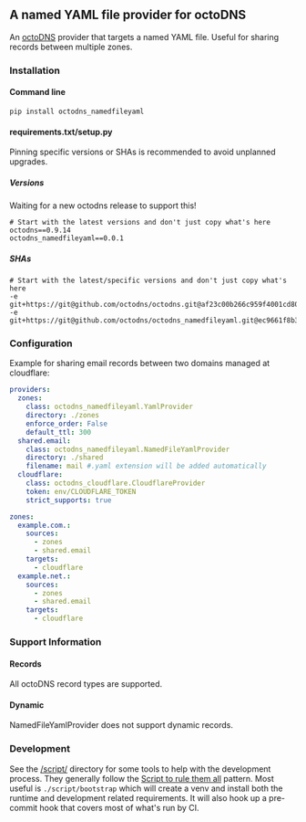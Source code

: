 ## A named YAML file provider for octoDNS

An [octoDNS](https://github.com/octodns/octodns/) provider that targets a named YAML file.
Useful for sharing records between multiple zones.

### Installation

#### Command line

```
pip install octodns_namedfileyaml
```

#### requirements.txt/setup.py

Pinning specific versions or SHAs is recommended to avoid unplanned upgrades.

##### Versions

Waiting for a new octodns release to support this!

```
# Start with the latest versions and don't just copy what's here
octodns==0.9.14
octodns_namedfileyaml==0.0.1
```

##### SHAs

```
# Start with the latest/specific versions and don't just copy what's here
-e git+https://git@github.com/octodns/octodns.git@af23c00b266c959f4001cd809b04511128a5602b#egg=octodns
-e git+https://git@github.com/octodns/octodns_namedfileyaml.git@ec9661f8b335241ae4746eea467a8509205e6a30#egg=octodns_namedfileyaml
```

### Configuration

Example for sharing email records between two domains managed at cloudflare:

```yaml
providers:
  zones:
    class: octodns_namedfileyaml.YamlProvider
    directory: ./zones
    enforce_order: False
    default_ttl: 300
  shared.email:
    class: octodns_namedfileyaml.NamedFileYamlProvider
    directory: ./shared
    filename: mail #.yaml extension will be added automatically
  cloudflare:
    class: octodns_cloudflare.CloudflareProvider
    token: env/CLOUDFLARE_TOKEN
    strict_supports: true

zones:
  example.com.:
    sources:
      - zones
      - shared.email
    targets:
      - cloudflare
  example.net.:
    sources:
      - zones
      - shared.email
    targets:
      - cloudflare
```

### Support Information

#### Records

All octoDNS record types are supported.

#### Dynamic

NamedFileYamlProvider does not support dynamic records.

### Development

See the [/script/](/script/) directory for some tools to help with the development process. They generally follow the [Script to rule them all](https://github.com/github/scripts-to-rule-them-all) pattern. Most useful is `./script/bootstrap` which will create a venv and install both the runtime and development related requirements. It will also hook up a pre-commit hook that covers most of what's run by CI.
